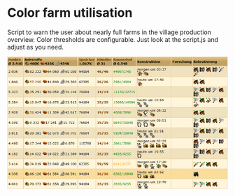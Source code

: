 # Color farm utilisation

Script to warn the user about nearly full farms in the village production overview. Color thresholds are configurable. Just look at the script.js and adjust as you need.

![image info](./screenshot.png)